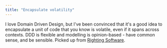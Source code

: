```yaml
---
title: "Encapsulate volatility"
---
```


I love Domain Driven Design, but I've been convinced that it's a good idea to encapsulate a unit of code that you know is volatile, even if it spans across contexts. DDD is flexible and modelling is opinion-based - have common sense, and be sensible. Picked up from <a href="https://rightingsoftware.org" target="_blank">Righting Software</a>.

